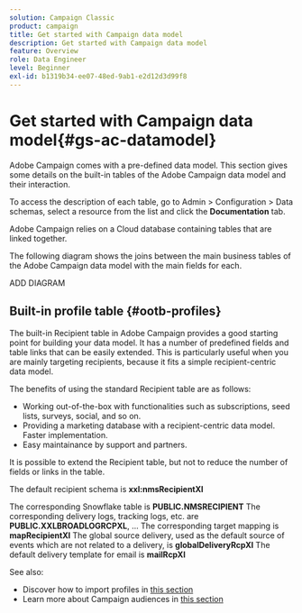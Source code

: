 ```yaml
---
solution: Campaign Classic
product: campaign
title: Get started with Campaign data model
description: Get started with Campaign data model
feature: Overview
role: Data Engineer
level: Beginner
exl-id: b1319b34-ee07-48ed-9ab1-e2d12d3d99f8
---
```

# Get started with Campaign data model{#gs-ac-datamodel}

Adobe Campaign comes with a pre-defined data model. This section gives some details on the built-in tables of the Adobe Campaign data model and their interaction.

To access the description of each table, go to Admin > Configuration > Data schemas, select a resource from the list and click the **Documentation** tab.

Adobe Campaign relies on a Cloud database containing tables that are linked together.

The following diagram shows the joins between the main business tables of the Adobe Campaign data model with the main fields for each.

ADD DIAGRAM

## Built-in profile table {#ootb-profiles}

The built-in Recipient table in Adobe Campaign provides a good starting point for building your data model. It has a number of predefined fields and table links that can be easily extended. This is particularly useful when you are mainly targeting recipients, because it fits a simple recipient-centric data model.

The benefits of using the standard Recipient table are as follows:

* Working out-of-the-box with functionalities such as subscriptions, seed lists, surveys, social, and so on.
* Providing a marketing database with a recipient-centric data model.
Faster implementation.
* Easy maintainance by support and partners.

It is possible to extend the Recipient table, but not to reduce the number of fields or links in the table.

The default recipient schema is **xxl:nmsRecipientXl**

The corresponding Snowflake table is **PUBLIC.NMSRECIPIENT**
The corresponding delivery logs, tracking logs, etc. are **PUBLIC.XXLBROADLOGRCPXL**, ...
The corresponding target mapping is **mapRecipientXl**
The global source delivery, used as the default source of events which are not related to a delivery, is **globalDeliveryRcpXl**
The default delivery template for email is **mailRcpXl**


See also:

* Discover how to import profiles in [this section](../start/import.md)
* Learn more about Campaign audiences in [this section](../start/audiences.md)
